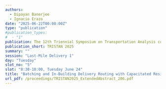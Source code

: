 ```yaml
---
authors:
  - Dipayan Banerjee
  - Ignacio Erazo
date: "2025-06-22T00:00:00Z"
type: "publication"
#publication_types:
#  - "1"
publication: The 12th Triennial Symposium on Transportation Analysis conference
publication_short: TRISTAN 2025
summary: ""
session: "Last-Mile Delivery 1"
day: "Tuesday"
slot_no: "5"
slot: "8:30-10:00, Tuesday June 24"
title: "Batching and In-Building Delivery Routing with Capacitated Residential Parcel Lockers"
url_pdf: /proceedings/TRISTAN2025_ExtendedAbstract_206.pdf
---
```


